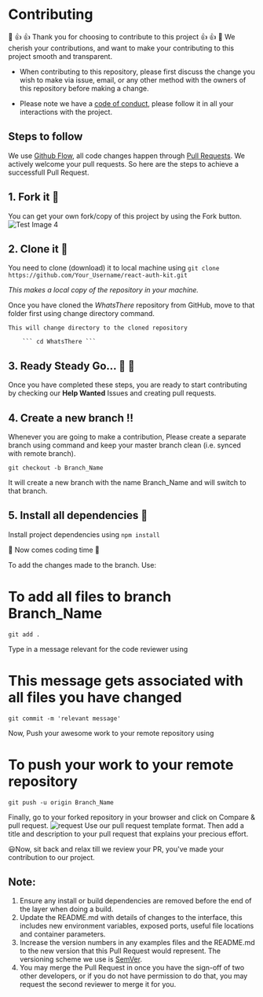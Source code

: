 # Contributing
🎊 👍 👍 Thank you for choosing to contribute  to this project 👍 👍 🎊
We cherish your contributions, and want to make your contributing to this project smooth and transparent.

- When contributing to this repository, please first discuss the change you wish to make via issue,
email, or any other method with the owners of this repository before making a change. 

- Please note we have a [code of conduct](https://github.com/darkmatter18/WhatsThere/blob/master/CODE_OF_CONDUCT.md), please follow it in all your interactions with the project.

## Steps to follow 
We use [Github Flow](https://guides.github.com/introduction/flow/index.html), all code changes happen through [Pull Requests](https://docs.github.com/en/free-pro-team@latest/github/collaborating-with-issues-and-pull-requests/about-pull-requests). We actively welcome your pull requests. So here are the steps to achieve a successfull Pull Request.
## 1. Fork it 🍴
You can get your own fork/copy of this project by using the Fork button.
![Test Image 4](https://github-images.s3.amazonaws.com/help/bootcamp/Bootcamp-Fork.png)

## 2. Clone it 👥
You need to clone (download) it to local machine using
  ``` git clone https://github.com/Your_Username/react-auth-kit.git ```
  
   *This makes a local copy of the repository in your machine.*

Once you have cloned the *WhatsThere* repository from GitHub, move to that folder first using change directory command.

``` This will change directory to the cloned repository ```

        ``` cd WhatsThere ```

## 3. Ready Steady Go... 🐢 🐇
Once you have completed these steps, you are ready to start contributing by checking our **Help Wanted** Issues and creating pull requests.

## 4. Create a new branch ‼️
Whenever you are going to make a contribution, Please create a separate branch using command and keep your master branch clean (i.e. synced with remote branch).
 
```git checkout -b Branch_Name```

 It will create a new branch with the name Branch_Name and will switch to that branch.

## 5. Install all dependencies 🐢
   Install project dependencies using
```npm install```

🎉 Now comes coding time 🎉

To add the changes made to the branch. Use:

# To add all files to branch Branch_Name
```git add .```

Type in a message relevant for the code reviewer using

# This message gets associated with all files you have changed
```git commit -m 'relevant message'```

Now, Push your awesome work to your remote repository using

# To push your work to your remote repository
```git push -u origin Branch_Name```

Finally, go to your forked repository in your browser and click on Compare & pull request.
![request](https://hisham.hm/img/posts/github-comparepr.png)
Use our pull request template format. Then add a title and description to your pull request that explains your precious effort.

😃Now, sit back and relax till we review your PR, you've made your contribution to our project.
## Note:
1. Ensure any install or build dependencies are removed before the end of the layer when doing a 
   build.
2. Update the README.md with details of changes to the interface, this includes new environment 
   variables, exposed ports, useful file locations and container parameters.
3. Increase the version numbers in any examples files and the README.md to the new version that this
   Pull Request would represent. The versioning scheme we use is [SemVer](http://semver.org/).
4. You may merge the Pull Request in once you have the sign-off of two other developers, or if you 
   do not have permission to do that, you may request the second reviewer to merge it for you.
